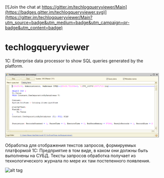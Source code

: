 
[![Join the chat at https://gitter.im/techlogqueryviewer/Main](https://badges.gitter.im/techlogqueryviewer.svg)](https://gitter.im/techlogqueryviewer/Main?utm_source=badge&utm_medium=badge&utm_campaign=pr-badge&utm_content=badge)

techlogqueryviewer
==================

1C: Enterprise data processor to show SQL queries generated by the platform.

![alt tag](https://github.com/alexkmbk/techlogqueryviewer/blob/master/Screenshot_en.png)

Обработка для отображения текстов запросов, формируемых платформой 1С: Предприятие в том виде, в каком они должны быть выполнены на СУБД. Тексты запросов обработка получает из технологического журнала по мере их там постепенного появления. 

![alt tag](https://github.com/alexkmbk/techlogqueryviewer/blob/master/Screenshot.png)
